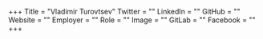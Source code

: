 +++
Title = "Vladimir Turovtsev"
Twitter = ""
LinkedIn = ""
GitHub = ""
Website = ""
Employer = ""
Role = ""
Image = ""
GitLab = ""
Facebook = ""
+++
